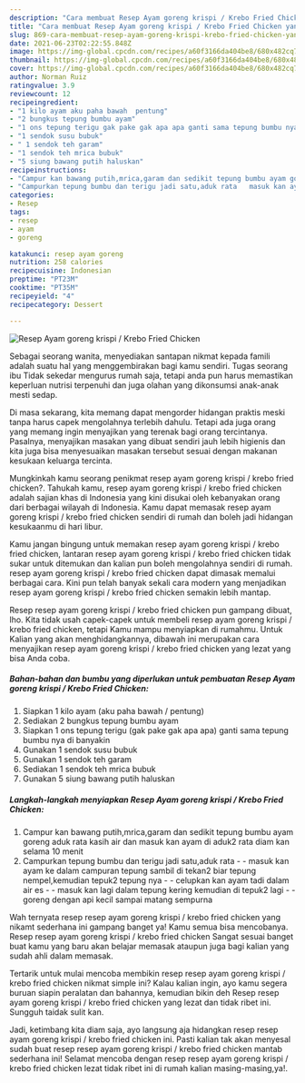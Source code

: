 ```yaml
---
description: "Cara membuat Resep Ayam goreng krispi / Krebo Fried Chicken yang nikmat dan Mudah Dibuat"
title: "Cara membuat Resep Ayam goreng krispi / Krebo Fried Chicken yang nikmat dan Mudah Dibuat"
slug: 869-cara-membuat-resep-ayam-goreng-krispi-krebo-fried-chicken-yang-nikmat-dan-mudah-dibuat
date: 2021-06-23T02:22:55.848Z
image: https://img-global.cpcdn.com/recipes/a60f3166da404be8/680x482cq70/resep-ayam-goreng-krispi-krebo-fried-chicken-foto-resep-utama.jpg
thumbnail: https://img-global.cpcdn.com/recipes/a60f3166da404be8/680x482cq70/resep-ayam-goreng-krispi-krebo-fried-chicken-foto-resep-utama.jpg
cover: https://img-global.cpcdn.com/recipes/a60f3166da404be8/680x482cq70/resep-ayam-goreng-krispi-krebo-fried-chicken-foto-resep-utama.jpg
author: Norman Ruiz
ratingvalue: 3.9
reviewcount: 12
recipeingredient:
- "1 kilo ayam aku paha bawah  pentung"
- "2 bungkus tepung bumbu ayam"
- "1 ons tepung terigu gak pake gak apa apa ganti sama tepung bumbu nya di banyakin"
- "1 sendok susu bubuk"
- " 1 sendok teh garam"
- "1 sendok teh mrica bubuk"
- "5 siung bawang putih haluskan"
recipeinstructions:
- "Campur kan bawang putih,mrica,garam dan sedikit tepung bumbu ayam goreng aduk rata kasih air dan masuk kan ayam di aduk2 rata diam kan selama 10 menit"
- "Campurkan tepung bumbu dan terigu jadi satu,aduk rata   masuk kan ayam ke dalam campuran tepung sambil di tekan2 biar tepung nempel,kemudian tepuk2 tepung nya   celupkan kan ayam tadi dalam air es   masuk kan lagi dalam tepung kering kemudian di tepuk2 lagi   goreng dengan api kecil sampai matang sempurna"
categories:
- Resep
tags:
- resep
- ayam
- goreng

katakunci: resep ayam goreng 
nutrition: 258 calories
recipecuisine: Indonesian
preptime: "PT23M"
cooktime: "PT35M"
recipeyield: "4"
recipecategory: Dessert

---
```



![Resep Ayam goreng krispi / Krebo Fried Chicken](https://img-global.cpcdn.com/recipes/a60f3166da404be8/680x482cq70/resep-ayam-goreng-krispi-krebo-fried-chicken-foto-resep-utama.jpg)

Sebagai seorang wanita, menyediakan santapan nikmat kepada famili adalah suatu hal yang menggembirakan bagi kamu sendiri. Tugas seorang ibu Tidak sekedar mengurus rumah saja, tetapi anda pun harus memastikan keperluan nutrisi terpenuhi dan juga olahan yang dikonsumsi anak-anak mesti sedap.

Di masa  sekarang, kita memang dapat mengorder hidangan praktis meski tanpa harus capek mengolahnya terlebih dahulu. Tetapi ada juga orang yang memang ingin menyajikan yang terenak bagi orang tercintanya. Pasalnya, menyajikan masakan yang dibuat sendiri jauh lebih higienis dan kita juga bisa menyesuaikan masakan tersebut sesuai dengan makanan kesukaan keluarga tercinta. 



Mungkinkah kamu seorang penikmat resep ayam goreng krispi / krebo fried chicken?. Tahukah kamu, resep ayam goreng krispi / krebo fried chicken adalah sajian khas di Indonesia yang kini disukai oleh kebanyakan orang dari berbagai wilayah di Indonesia. Kamu dapat memasak resep ayam goreng krispi / krebo fried chicken sendiri di rumah dan boleh jadi hidangan kesukaanmu di hari libur.

Kamu jangan bingung untuk memakan resep ayam goreng krispi / krebo fried chicken, lantaran resep ayam goreng krispi / krebo fried chicken tidak sukar untuk ditemukan dan kalian pun boleh mengolahnya sendiri di rumah. resep ayam goreng krispi / krebo fried chicken dapat dimasak memalui berbagai cara. Kini pun telah banyak sekali cara modern yang menjadikan resep ayam goreng krispi / krebo fried chicken semakin lebih mantap.

Resep resep ayam goreng krispi / krebo fried chicken pun gampang dibuat, lho. Kita tidak usah capek-capek untuk membeli resep ayam goreng krispi / krebo fried chicken, tetapi Kamu mampu menyiapkan di rumahmu. Untuk Kalian yang akan menghidangkannya, dibawah ini merupakan cara menyajikan resep ayam goreng krispi / krebo fried chicken yang lezat yang bisa Anda coba.

<!--inarticleads1-->

##### Bahan-bahan dan bumbu yang diperlukan untuk pembuatan Resep Ayam goreng krispi / Krebo Fried Chicken:

1. Siapkan 1 kilo ayam (aku paha bawah / pentung)
1. Sediakan 2 bungkus tepung bumbu ayam
1. Siapkan 1 ons tepung terigu (gak pake gak apa apa) ganti sama tepung bumbu nya di banyakin
1. Gunakan 1 sendok susu bubuk
1. Gunakan  1 sendok teh garam
1. Sediakan 1 sendok teh mrica bubuk
1. Gunakan 5 siung bawang putih haluskan




<!--inarticleads2-->

##### Langkah-langkah menyiapkan Resep Ayam goreng krispi / Krebo Fried Chicken:

1. Campur kan bawang putih,mrica,garam dan sedikit tepung bumbu ayam goreng aduk rata kasih air dan masuk kan ayam di aduk2 rata diam kan selama 10 menit
1. Campurkan tepung bumbu dan terigu jadi satu,aduk rata  -  - masuk kan ayam ke dalam campuran tepung sambil di tekan2 biar tepung nempel,kemudian tepuk2 tepung nya  -  - celupkan kan ayam tadi dalam air es  -  - masuk kan lagi dalam tepung kering kemudian di tepuk2 lagi  -  - goreng dengan api kecil sampai matang sempurna




Wah ternyata resep resep ayam goreng krispi / krebo fried chicken yang nikamt sederhana ini gampang banget ya! Kamu semua bisa mencobanya. Resep resep ayam goreng krispi / krebo fried chicken Sangat sesuai banget buat kamu yang baru akan belajar memasak ataupun juga bagi kalian yang sudah ahli dalam memasak.

Tertarik untuk mulai mencoba membikin resep resep ayam goreng krispi / krebo fried chicken nikmat simple ini? Kalau kalian ingin, ayo kamu segera buruan siapin peralatan dan bahannya, kemudian bikin deh Resep resep ayam goreng krispi / krebo fried chicken yang lezat dan tidak ribet ini. Sungguh taidak sulit kan. 

Jadi, ketimbang kita diam saja, ayo langsung aja hidangkan resep resep ayam goreng krispi / krebo fried chicken ini. Pasti kalian tak akan menyesal sudah buat resep resep ayam goreng krispi / krebo fried chicken mantab sederhana ini! Selamat mencoba dengan resep resep ayam goreng krispi / krebo fried chicken lezat tidak ribet ini di rumah kalian masing-masing,ya!.

